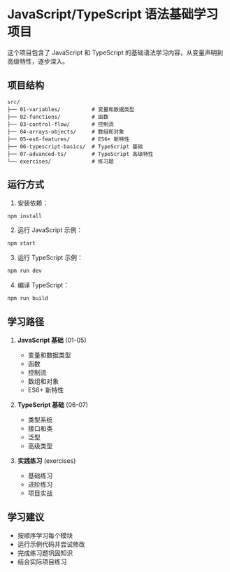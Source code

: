 # JavaScript/TypeScript 语法基础学习项目

这个项目包含了 JavaScript 和 TypeScript 的基础语法学习内容，从变量声明到高级特性，逐步深入。

## 项目结构

```
src/
├── 01-variables/          # 变量和数据类型
├── 02-functions/          # 函数
├── 03-control-flow/       # 控制流
├── 04-arrays-objects/     # 数组和对象
├── 05-es6-features/       # ES6+ 新特性
├── 06-typescript-basics/  # TypeScript 基础
├── 07-advanced-ts/        # TypeScript 高级特性
└── exercises/             # 练习题
```

## 运行方式

1. 安装依赖：
```bash
npm install
```

2. 运行 JavaScript 示例：
```bash
npm start
```

3. 运行 TypeScript 示例：
```bash
npm run dev
```

4. 编译 TypeScript：
```bash
npm run build
```

## 学习路径

1. **JavaScript 基础** (01-05)
   - 变量和数据类型
   - 函数
   - 控制流
   - 数组和对象
   - ES6+ 新特性

2. **TypeScript 基础** (06-07)
   - 类型系统
   - 接口和类
   - 泛型
   - 高级类型

3. **实践练习** (exercises)
   - 基础练习
   - 进阶练习
   - 项目实战

## 学习建议

- 按顺序学习每个模块
- 运行示例代码并尝试修改
- 完成练习题巩固知识
- 结合实际项目练习
